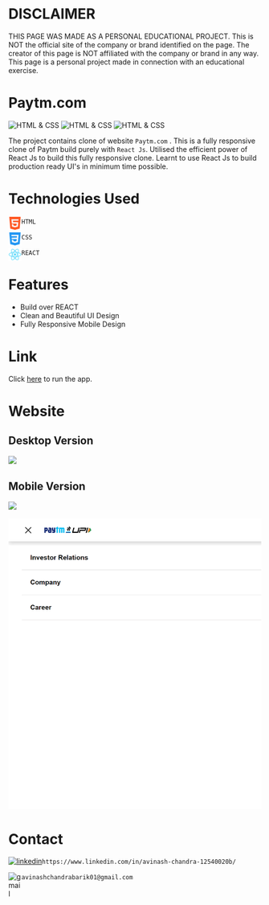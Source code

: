 # DISCLAIMER
THIS PAGE WAS MADE AS A PERSONAL EDUCATIONAL PROJECT. This is NOT the official site of the company or brand identified on the page. The creator of this page is NOT affiliated with the company or brand in any way. This page is a personal project made in connection with an educational exercise.
# **Paytm.com**
![HTML & CSS](https://img.shields.io/badge/Chrome-v106.0-blue)
![HTML & CSS](https://img.shields.io/badge/HTML-CSS-green)
![HTML & CSS](https://img.shields.io/badge/React%20Js-v18.2.0-red)

The project contains clone of website `Paytm.com` . This is a fully responsive clone of Paytm build purely with `React Js`. Utilised the efficient power of React Js to build this fully responsive clone. Learnt to use React Js to build production ready UI's in minimum time possible.


# Technologies Used
<img align="left" alt="HTML5" width="26px" src="./src/html-5.png" /> `HTML`


<img align="left" alt="CSS3" width="26px" src="./src/css-3.png" /> `CSS`


<img align="left" alt="Tailwind CSS" width="26px" src="./src/logo512.png" /> `REACT`
# Features
 - Build over REACT
 - Clean and Beautiful UI Design
 - Fully Responsive Mobile Design
  # Link
Click [here](https://avinashchandra043.github.io/Paytm-Clone/) to run the app.
 # Website
 ## Desktop Version
 ![](src/desktop.png)
 ## Mobile Version
 ![](src/mobile_1.png)
 
  ![](src/mobile_2.png)
 # Contact
 [![linkedin](https://img.shields.io/badge/linkedin-0A66C2?style=for-the-badge&logo=linkedin&logoColor=white)](https://www.linkedin.com/in/avinash-chandra-12540020b/)`https://www.linkedin.com/in/avinash-chandra-12540020b/`
 
 
<img align="left" alt="gmail" width="26px" src="./paytm_image/readmeAssets/gmail.webp" /> `avinashchandrabarik01@gmail.com`
